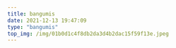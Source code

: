 ```yaml
---
title: bangumis
date: 2021-12-13 19:47:09
type: "bangumis"
top_img: /img/01b0d1c4f8db2da3d4b2dac15f59f13e.jpeg
---
```

